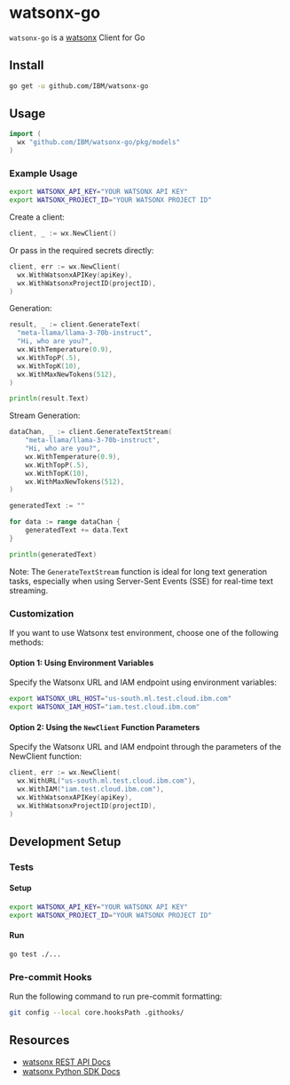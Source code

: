 # watsonx-go

`watsonx-go` is a [watsonx](https://www.ibm.com/watsonx) Client for Go

## Install

```sh
go get -u github.com/IBM/watsonx-go
```

## Usage

```go
import (
  wx "github.com/IBM/watsonx-go/pkg/models"
)
```

### Example Usage

```sh
export WATSONX_API_KEY="YOUR WATSONX API KEY"
export WATSONX_PROJECT_ID="YOUR WATSONX PROJECT ID"
```

Create a client:

```go
client, _ := wx.NewClient()
```

Or pass in the required secrets directly:

```go
client, err := wx.NewClient(
  wx.WithWatsonxAPIKey(apiKey),
  wx.WithWatsonxProjectID(projectID),
)
```

Generation:

```go
result, _ := client.GenerateText(
  "meta-llama/llama-3-70b-instruct",
  "Hi, who are you?",
  wx.WithTemperature(0.9),
  wx.WithTopP(.5),
  wx.WithTopK(10),
  wx.WithMaxNewTokens(512),
)

println(result.Text)
```

Stream Generation:

```go
dataChan, _ := client.GenerateTextStream(
    "meta-llama/llama-3-70b-instruct",
    "Hi, who are you?",
    wx.WithTemperature(0.9),
    wx.WithTopP(.5),
    wx.WithTopK(10),
    wx.WithMaxNewTokens(512),
)

generatedText := ""

for data := range dataChan {
    generatedText += data.Text
}

println(generatedText)
```

Note: The `GenerateTextStream` function is ideal for long text generation tasks, especially when using Server-Sent Events (SSE) for real-time text streaming.

### Customization
If you want to use Watsonx test environment, choose one of the following methods:

#### Option 1: Using Environment Variables

Specify the Watsonx URL and IAM endpoint using environment variables:
```sh
export WATSONX_URL_HOST="us-south.ml.test.cloud.ibm.com"
export WATSONX_IAM_HOST="iam.test.cloud.ibm.com"
```

#### Option 2: Using the `NewClient` Function Parameters

Specify the Watsonx URL and IAM endpoint through the parameters of the NewClient function:
```go
client, err := wx.NewClient(
  wx.WithURL("us-south.ml.test.cloud.ibm.com"),
  wx.WithIAM("iam.test.cloud.ibm.com"),
  wx.WithWatsonxAPIKey(apiKey),
  wx.WithWatsonxProjectID(projectID),
)
```

## Development Setup

### Tests

#### Setup

```sh
export WATSONX_API_KEY="YOUR WATSONX API KEY"
export WATSONX_PROJECT_ID="YOUR WATSONX PROJECT ID"
```

#### Run

```sh
go test ./...
```

### Pre-commit Hooks

Run the following command to run pre-commit formatting:

```sh
git config --local core.hooksPath .githooks/
```

## Resources

- [watsonx REST API Docs](https://cloud.ibm.com/apidocs/watsonx-ai)
- [watsonx Python SDK Docs](https://ibm.github.io/watson-machine-learning-sdk)
